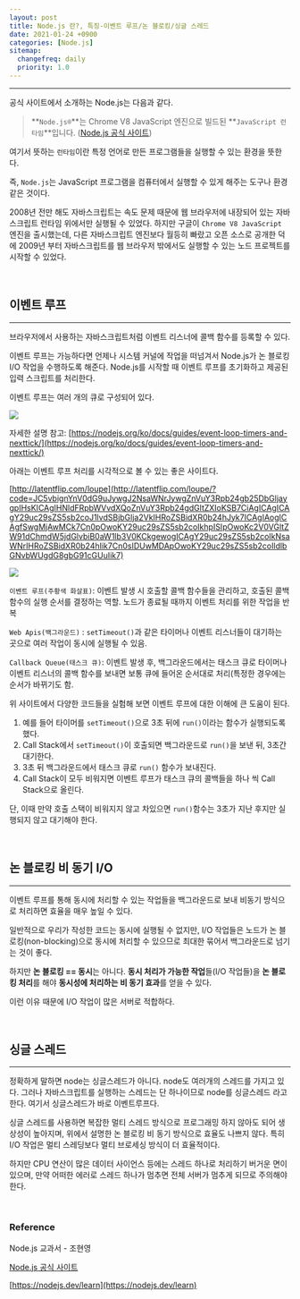 ```yaml
---
layout: post
title: Node.js 란?, 특징-이벤트 루프/논 블로킹/싱글 스레드
date: 2021-01-24 +0900
categories: [Node.js]
sitemap:
  changefreq: daily
  priority: 1.0
---
```


---

공식 사이트에서 소개하는 Node.js는 다음과 같다.

> **`Node.js®`**는 Chrome V8 JavaScript 엔진으로 빌드된 **`JavaScript 런타임`**입니다. ([Node.js 공식 사이트](https://nodejs.org/ko/))

여기서 뜻하는 `런타임`이란 특정 언어로 만든 프로그램들을 실행할 수 있는 환경을 뜻한다.

즉, `Node.js`는 JavaScript 프로그램을 컴퓨터에서 실행할 수 있게 해주는 도구나 환경같은 것이다.

2008년 전만 해도 자바스크립트는 속도 문제 때문에 웹 브라우저에 내장되어 있는 자바스크립트 런타임 위에서만 실행될 수 있었다. 하지만 구글이 `Chrome V8 JavaScript` 엔진을 출시했는데, 다른 자바스크립트 엔진보다 월등히 빠랐고 오픈 소스로 공개한 덕에 2009년 부터 자바스크립트를 웹 브라우저 밖에서도 실행할 수 있는 노드 프로젝트를 시작할 수 있었다.

<br>

## 이벤트 루프

---

브라우저에서 사용하는 자바스크립트처럼 이벤트 리스너에 콜백 함수를 등록할 수 있다.

이벤트 루프는 가능하다면 언제나 시스템 커널에 작업을 떠넘겨서 Node.js가 논 블로킹 I/O 작업을 수행하도록 해준다. Node.js를 시작할 때 이벤트 루프를 초기화하고 제공된 입력 스크립트를 처리한다.

이벤트 루프는 여러 개의 큐로 구성되어 있다.

<img src="{{'/public/img/node/node-1-1.png'}}">

자세한 설명 참고: [https://nodejs.org/ko/docs/guides/event-loop-timers-and-nexttick/](https://nodejs.org/ko/docs/guides/event-loop-timers-and-nexttick/)

아래는 이벤트 루프 처리를 시각적으로 볼 수 있는 좋은 사이트다.

[http://latentflip.com/loupe](http://latentflip.com/loupe/?code=JC5vbignYnV0dG9uJywgJ2NsaWNrJywgZnVuY3Rpb24gb25DbGljaygpIHsKICAgIHNldFRpbWVvdXQoZnVuY3Rpb24gdGltZXIoKSB7CiAgICAgICAgY29uc29sZS5sb2coJ1lvdSBjbGlja2VkIHRoZSBidXR0b24hJyk7ICAgIAogICAgfSwgMjAwMCk7Cn0pOwoKY29uc29sZS5sb2coIkhpISIpOwoKc2V0VGltZW91dChmdW5jdGlvbiB0aW1lb3V0KCkgewogICAgY29uc29sZS5sb2coIkNsaWNrIHRoZSBidXR0b24hIik7Cn0sIDUwMDApOwoKY29uc29sZS5sb2coIldlbGNvbWUgdG8gbG91cGUuIik7)

<img src="{{'/public/img/node/node-1-2.png'}}">

`이벤트 루프(주황색 화살표)`: 이벤트 발생 시 호출할 콜백 함수들을 관리하고, 호출된 콜백 함수의 실행 순서를 결정하는 역할. 노드가 종료될 때까지 이벤트 처리를 위한 작업을 반복

`Web Apis(백그라운드)` : `setTimeout()`과 같은 타이머나 이벤트 리스너들이 대기하는 곳으로 여러 작업이 동시에 실행될 수 있음.

`Callback Queue(태스크 큐)`: 이벤트 발생 후, 백그라운드에서는 태스크 큐로 타이머나 이벤트 리스너의 콜백 함수를 보내면 보통 큐에 들어온 순서대로 처리(특정한 경우에는 순서가 바뀌기도 함.

위 사이트에서 다양한 코드들을 실험해 보면 이벤트 루프에 대한 이해에 큰 도움이 된다.

1. 예를 들어 타이머를 `setTimeout()`으로 3초 뒤에 `run()`이라는 함수가 실행되도록 했다.
2. Call Stack에서 `setTimeout()`이 호출되면 백그라운드로 `run()`을 보낸 뒤, 3초간 대기한다.
3. 3초 뒤 백그라운드에서 태스크 큐로 `run()` 함수가 보내진다.
4. Call Stack이 모두 비워지면 이벤트 루프가 태스크 큐의 콜백들을 하나 씩 Call Stack으로 올린다.

단, 이때 만약 호출 스택이 비워지지 않고 차있으면 `run()`함수는 3초가 지난 후지만 실행되지 않고 대기해야 한다.

<br>

## 논 블로킹 비 동기 I/O

---

이벤트 루프를 통해 동시에 처리할 수 있는 작업들을 백그라운드로 보내 비동기 방식으로 처리하면 효율을 매우 높일 수 있다.

일반적으로 우리가 작성한 코드는 동시에 실행될 수 없지만, I/O 작업들은 노드가 논 블로킹(non-blocking)으로 동시에 처리할 수 있으므로 최대한 묶어서 백그라운드로 넘기는 것이 좋다.

하지만 **논 블로킹 == 동시**는 아니다. **동시 처리가 가능한 작업**들(I/O 작업들)을 **논 블로킹 처리**를 해야 **동시성에 처리하는 비 동기 효과**를 얻을 수 있다.

이런 이유 때문에 I/O 작업이 많은 서버로 적합하다.

<br>

## 싱글 스레드

---

정확하게 말하면 node는 싱글스레드가 아니다. node도 여러개의 스레드를 가지고 있다. 그러나 자바스크립트를 실행하는 스레드는 단 하나이므로 node를 싱글스레드 라고 한다. 여기서 싱글스레드가 바로 이벤트루프다.

싱글 스레드를 사용하면 복잡한 멀티 스레드 방식으로 프로그래밍 하지 않아도 되어 생상성이 높아지며, 위에서 설명한 논 블로킹 비 동기 방식으로 효율도 나쁘지 않다. 특히 I/O 작업은 멀티 스레딩보다 멀티 브로세싱 방식이 더 효율적이다.

하지만 CPU 연산이 많은 데이터 사이언스 등에는 스레드 하나로 처리하기 버거운 면이 있으며, 만약 어떠한 에러로 스레드 하나가 멈추면 전체 서버가 멈추게 되므로 주의해야 한다.

<br>

### Reference

Node.js 교과서 - 조현영

[Node.js 공식 사이트](https://nodejs.org/ko/about/)

[https://nodejs.dev/learn](https://nodejs.dev/learn)
